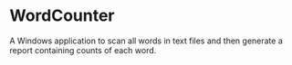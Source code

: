 WordCounter
===========

A Windows application to scan all words in text files and then generate a report containing counts of each word.
